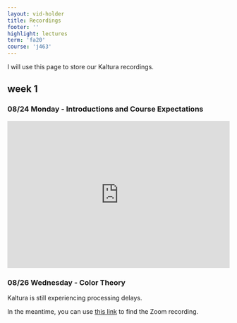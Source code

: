```yaml
---
layout: vid-holder
title: Recordings
footer: ''
highlight: lectures
term: 'fa20'
course: 'j463'
---
```

I will use this page to store our Kaltura recordings.

## week 1
### 08/24 Monday - Introductions and Course Expectations
<div style="max-width:608px"><div style="position:relative;padding-bottom:66.118421052632%"><iframe id="kaltura_player" src="https://cdnapisec.kaltura.com/p/1751071/sp/175107100/embedIframeJs/uiconf_id/26683571/partner_id/1751071?iframeembed=true&playerId=kaltura_player&entry_id=1_iwxx89ai&flashvars[streamerType]=auto&amp;flashvars[localizationCode]=en&amp;flashvars[leadWithHTML5]=true&amp;flashvars[sideBarContainer.plugin]=true&amp;flashvars[sideBarContainer.position]=left&amp;flashvars[sideBarContainer.clickToClose]=true&amp;flashvars[chapters.plugin]=true&amp;flashvars[chapters.layout]=vertical&amp;flashvars[chapters.thumbnailRotator]=false&amp;flashvars[streamSelector.plugin]=true&amp;flashvars[EmbedPlayer.SpinnerTarget]=videoHolder&amp;flashvars[dualScreen.plugin]=true&amp;flashvars[Kaltura.addCrossoriginToIframe]=true&amp;&wid=1_19mz49zt" width="608" height="402" allowfullscreen webkitallowfullscreen mozAllowFullScreen allow="autoplay *; fullscreen *; encrypted-media *" sandbox="allow-forms allow-same-origin allow-scripts allow-top-navigation allow-pointer-lock allow-popups allow-modals allow-orientation-lock allow-popups-to-escape-sandbox allow-presentation allow-top-navigation-by-user-activation" frameborder="0" title="Kaltura Player" style="position:absolute;top:0;left:0;width:100%;height:100%"></iframe></div></div>

### 08/26 Wednesday - Color Theory
Kaltura is still experiencing processing delays.

In the meantime, you can use [this link](https://iu.zoom.us/rec/play/vZF5cLyormk3HNHAtQSDAfZ4W9Xve_2s1CAYq_JZxE-2AiQDMVKlYrBGMeNAWN0HGxCo-SQLlPfA9MAG) to find the Zoom recording.